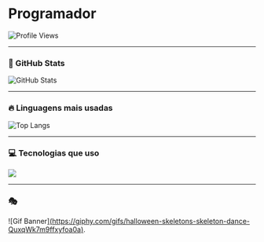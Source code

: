 # Programador

![Profile Views](https://komarev.com/ghpvc/?username=yDavidw3&color=blueviolet&style=flat)

---

### 🧠 GitHub Stats
![GitHub Stats](https://github-readme-stats.vercel.app/api?username=yDavidw3&show_icons=true&theme=dark)

---

### 🔥 Linguagens mais usadas
![Top Langs](https://github-readme-stats.vercel.app/api/top-langs/?username=yDavidw3&layout=compact&theme=dark)

---

### 💻 Tecnologias que uso
<p align="left">
  <img src="https://skillicons.dev/icons?i=java,python,css,javascript,sql, vscode" />
</p>

---

###  🎭 
![Gif Banner][(https://giphy.com/gifs/halloween-skeletons-skeleton-dance-QuxqWk7m9ffxyfoa0a)](https://tenor.com/bMhE7.gif).
